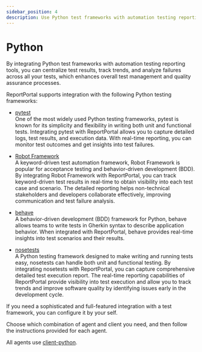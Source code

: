 ```yaml
---
sidebar_position: 4
description: Use Python test frameworks with automation testing reporting tools to centralize results, analyze failures, and improve test management and QA processes.
---
```


# Python

By integrating Python test frameworks with automation testing reporting tools, you can centralize test results, track trends, and analyze failures across all your tests, which enhances overall test management and quality assurance processes.

ReportPortal supports integration with the following Python testing frameworks:

- [pytest](/log-data-in-reportportal/test-framework-integration/Python/pytest)<br />
One of the most widely used Python testing frameworks, pytest is known for its simplicity and flexibility in writing both unit and functional tests. Integrating pytest with ReportPortal allows you to capture detailed logs, test results, and execution data. With real-time reporting, you can monitor test outcomes and get insights into test failures.

- [Robot Framework](/log-data-in-reportportal/test-framework-integration/Python/RobotFramework)<br />
A keyword-driven test automation framework, Robot Framework is popular for acceptance testing and behavior-driven development (BDD). By integrating Robot Framework with ReportPortal, you can track keyword-driven test results in real-time to obtain visibility into each test case and scenario. The detailed reporting helps non-technical stakeholders and developers collaborate effectively, improving communication and test failure analysis.

- [behave](/log-data-in-reportportal/test-framework-integration/Python/behave)<br />
A behavior-driven development (BDD) framework for Python, behave allows teams to write tests in Gherkin syntax to describe application behavior. When integrated with ReportPortal, behave provides real-time insights into test scenarios and their results.

- [nosetests](/log-data-in-reportportal/test-framework-integration/Python/nosetests)<br />
A Python testing framework designed to make writing and running tests easy, nosetests can handle both unit and functional testing. By integrating nosetests with ReportPortal, you can capture comprehensive detailed test execution report. The real-time reporting capabilities of ReportPortal provide visibility into test execution and allow you to track trends and improve software quality by identifying issues early in the development cycle.

If you need a sophisticated and full-featured integration with a test framework, you can configure it by your self.

Choose which combination of agent and client you need, and then follow the instructions provided for each agent.

All agents use [client-python](https://github.com/reportportal/client-Python).
